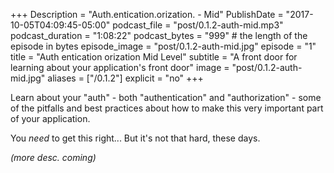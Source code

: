 +++
Description = "Auth.entication.orization. - Mid"
PublishDate = "2017-10-05T04:09:45-05:00"
podcast_file = "post/0.1.2-auth-mid.mp3"
podcast_duration = "1:08:22"
podcast_bytes = "999" # the length of the episode in bytes
episode_image = "post/0.1.2-auth-mid.jpg"
episode = "1"
title = "Auth entication orization Mid Level"
subtitle = "A front door for learning about your application's front door"
image = "post/0.1.2-auth-mid.jpg"
aliases = ["/0.1.2"]
explicit = "no"
+++

Learn about your "auth" - both "authentication" and "authorization" -
some of the pitfalls and best practices about how to make this
very important part of your application.

You *need* to get this right... But it's not that hard, these days.

_(more desc. coming)_
